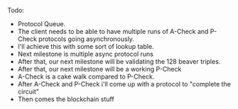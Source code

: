 Todo:
- Protocol Queue.
- The client needs to be able to have multiple runs of A-Check and P-Check protocols going asynchronously.
- I'll achieve this with some sort of lookup table.
- Next milestone is multiple async protocol runs
- After that, our next milestone will be validating the 128 beaver triples.
- After that, our next milestone will be a working P-Check
- A-Check is a cake walk compared to P-Check.
- After A-Check and P-Check i'll come up with a protocol to "complete the circuit"
- Then comes the blockchain stuff
